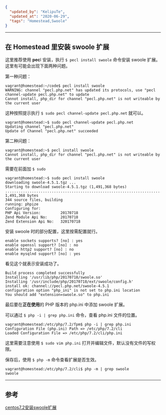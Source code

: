 ```json
{
  "updated_by": "KelipuTe",
  "updated_at": "2020-06-29",
  "tags": "Homestead,Swoole"
}
```

---

## 在 Homestead 里安装 swoole 扩展

这里推荐使用 **pec**l 安装，执行 `$ pecl install swoole` 命令安装 swoole 扩展。这里有可能会出现下面两种问题。

第一种问题：

```
vagrant@homestead:~/code$ pecl install swoole
WARNING: channel "pecl.php.net" has updated its protocols, use "pecl channel-update pecl.php.net" to update
Cannot install, php_dir for channel "pecl.php.net" is not writeable by the current user
```

这种按照提示执行 `$ sudo pecl channel-update pecl.php.net` 就可以。

```
vagrant@homestead:~$ sudo pecl channel-update pecl.php.net
Updating channel "pecl.php.net"
Update of Channel "pecl.php.net" succeeded
```

第二种问题：

```
vagrant@homestead:~$ pecl install swoole
Cannot install, php_dir for channel "pecl.php.net" is not writeable by the current user
```

需要在前面加 `$ sudo`

```
vagrant@homestead:~$ sudo pecl install swoole
downloading swoole-4.5.1.tgz ...
Starting to download swoole-4.5.1.tgz (1,491,368 bytes)
......................................................................................................................................................................................................................................................................................................done: 1,491,368 bytes
344 source files, building
running: phpize
Configuring for:
PHP Api Version:         20170718
Zend Module Api No:      20170718
Zend Extension Api No:   320170718
```

安装 swoole 时的部分配置，这里按需配置就行。

```
enable sockets supports? [no] : yes
enable openssl support? [no] : no
enable http2 support? [no] : no
enable mysqlnd support? [no] : yes
```

看见这个就表示安装成功了。

```
Build process completed successfully
Installing '/usr/lib/php/20170718/swoole.so'
Installing '/usr/include/php/20170718/ext/swoole/config.h'
install ok: channel://pecl.php.net/swoole-4.5.1
configuration option "php_ini" is not set to php.ini location
You should add "extension=swoole.so" to php.ini
```

最后要在**正在使用**的 PHP 版本的 php.ini 中添加 swoole 扩展。

可以通过 `$ php -i | grep php.ini` 命令，查看 php.ini 文件的位置。

```
vagrant@homestead:/etc/php/7.2/fpm$ php -i | grep php.ini
Configuration File (php.ini) Path => /etc/php/7.2/cli
Loaded Configuration File => /etc/php/7.2/cli/php.ini
```

这里需要注意使用 `$ sudo vim php.ini` 打开并编辑文件，默认没有文件的写权限。

保存后，使用 `$ php -m`  命令查看扩展是否生效。

```
vagrant@homestead:/etc/php/7.2/cli$ php -m | grep swoole
swoole
```

---

## 参考

[centos7.2安装swoole扩展](https://www.jianshu.com/p/fa2cbf1a9e26)